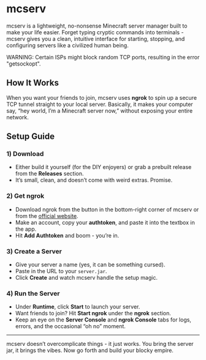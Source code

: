 # mcserv
mcserv is a lightweight, no-nonsense Minecraft server manager built to make your life easier. Forget typing cryptic commands into terminals - mcserv gives you a clean, intuitive interface for starting, stopping, and configuring servers like a civilized human being.

WARNING:
Certain ISPs might block random TCP ports, resulting in the error "getsockopt".

## How It Works
When you want your friends to join, mcserv uses **ngrok** to spin up a secure TCP tunnel straight to your local server. Basically, it makes your computer say, “hey world, I’m a Minecraft server now,” without exposing your entire network.

## Setup Guide

### 1) Download
- Either build it yourself (for the DIY enjoyers) or grab a prebuilt release from the **Releases** section.  
- It’s small, clean, and doesn’t come with weird extras. Promise.

### 2) Get ngrok
- Download ngrok from the button in the bottom-right corner of mcserv or from the [official website](https://ngrok.com/).  
- Make an account, copy your **authtoken**, and paste it into the textbox in the app.  
- Hit **Add Authtoken** and boom - you’re in.

### 3) Create a Server
- Give your server a name (yes, it can be something cursed).  
- Paste in the URL to your `server.jar`.  
- Click **Create** and watch mcserv handle the setup magic.

### 4) Run the Server
- Under **Runtime**, click **Start** to launch your server.  
- Want friends to join? Hit **Start ngrok** under the **ngrok** section.  
- Keep an eye on the **Server Console** and **ngrok Console** tabs for logs, errors, and the occasional “oh no” moment.

---

mcserv doesn’t overcomplicate things - it just works. You bring the server jar, it brings the vibes. Now go forth and build your blocky empire.
